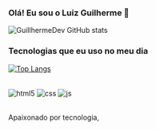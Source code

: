 ### Olá! Eu sou o Luiz Guilherme 👋

![GuillhermeDev GitHub stats](https://github-readme-stats.vercel.app/api?username=GuillhermeDev&show_icons=true&theme=radical)

### Tecnologias que eu uso no meu dia
[![Top Langs](https://github-readme-stats.vercel.app/api/top-langs/?username=anuraghazra&layout=compact)](https://github.com/anuraghazra/github-readme-stats)


<div style="display: inline_block"></br>
<img align="center" alt="html5" src="https://img.shields.io/badge/html5-%23E34F26.svg?style=for-the-badge&logo=html5&logoColor=white"/>
<img align="center" alt="css" src="https://img.shields.io/badge/css3-%231572B6.svg?style=for-the-badge&logo=css3&logoColor=white"/>
<img align="center" alt="js" src="https://img.shields.io/badge/javascript-%23323330.svg?style=for-the-badge&logo=javascript&logoColor=%23F7DF1E"/>
</div></br>


Apaixonado por tecnologia,
